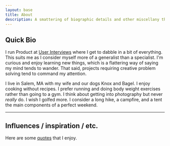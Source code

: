 ```yaml
---
layout: base
title: About
description: A smattering of biographic details and other miscellany that seemed worth sharing with the world.
---
```


## Quick Bio

I run Product at [User Interviews](https://www.userinterviews.com) where I get to dabble in a bit of everything. This suits me as I consider myself more of a generalist than a specialist. I'm curious and enjoy learning new things, which is a flattering way of saying my mind tends to wander. That said, projects requiring creative problem solving tend to command my attention.

I live in Salem, MA with my wife and our dogs Knox and Bagel. I enjoy cooking without recipes. I prefer running and doing body weight exercises rather than going to a gym. I think about getting into photography but never *really* do. I wish I golfed more. I consider a long hike, a campfire, and a tent the main components of a perfect weekend.

***

## Influences / inspiration / etc.

Here are some [quotes](/quotes) that I enjoy.

<!--
## Tools / gear / etc.

I should link to blog tags here for app-recommendations and product-recommendations

## Miscellany -->
